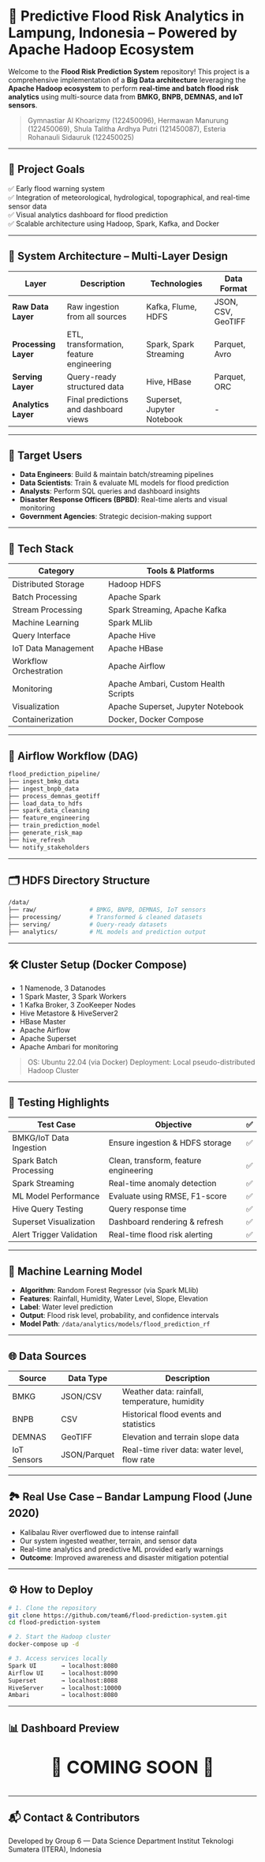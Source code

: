 # 🌊 Predictive Flood Risk Analytics in Lampung, Indonesia – Powered by Apache Hadoop Ecosystem

Welcome to the **Flood Risk Prediction System** repository! This project is a comprehensive implementation of a **Big Data architecture** leveraging the **Apache Hadoop ecosystem** to perform **real-time and batch flood risk analytics** using multi-source data from **BMKG, BNPB, DEMNAS, and IoT sensors**.

> Gymnastiar Al Khoarizmy (122450096), Hermawan Manurung (122450069), Shula Talitha Ardhya Putri (121450087), Esteria Rohanauli Sidauruk (122450025)

---

## 📌 Project Goals

✅ Early flood warning system  
✅ Integration of meteorological, hydrological, topographical, and real-time sensor data  
✅ Visual analytics dashboard for flood prediction  
✅ Scalable architecture using Hadoop, Spark, Kafka, and Docker

---

## 🧱 System Architecture – Multi-Layer Design

| Layer               | Description                              | Technologies                 | Data Format           |
|---------------------|------------------------------------------|------------------------------|------------------------|
| **Raw Data Layer**  | Raw ingestion from all sources           | Kafka, Flume, HDFS           | JSON, CSV, GeoTIFF     |
| **Processing Layer**| ETL, transformation, feature engineering | Spark, Spark Streaming       | Parquet, Avro          |
| **Serving Layer**   | Query-ready structured data              | Hive, HBase                  | Parquet, ORC           |
| **Analytics Layer** | Final predictions and dashboard views    | Superset, Jupyter Notebook   | -                      |

---

## 👥 Target Users

- **Data Engineers**: Build & maintain batch/streaming pipelines
- **Data Scientists**: Train & evaluate ML models for flood prediction
- **Analysts**: Perform SQL queries and dashboard insights
- **Disaster Response Officers (BPBD)**: Real-time alerts and visual monitoring
- **Government Agencies**: Strategic decision-making support

---

## 🔧 Tech Stack

| Category               | Tools & Platforms                     |
|------------------------|----------------------------------------|
| Distributed Storage    | Hadoop HDFS                            |
| Batch Processing       | Apache Spark                           |
| Stream Processing      | Spark Streaming, Apache Kafka          |
| Machine Learning       | Spark MLlib                            |
| Query Interface        | Apache Hive                            |
| IoT Data Management    | Apache HBase                           |
| Workflow Orchestration | Apache Airflow                         |
| Monitoring             | Apache Ambari, Custom Health Scripts   |
| Visualization          | Apache Superset, Jupyter Notebook      |
| Containerization       | Docker, Docker Compose                 |

---

## 🔄 Airflow Workflow (DAG)

```bash
flood_prediction_pipeline/
├── ingest_bmkg_data
├── ingest_bnpb_data
├── process_demnas_geotiff
├── load_data_to_hdfs
├── spark_data_cleaning
├── feature_engineering
├── train_prediction_model
├── generate_risk_map
├── hive_refresh
└── notify_stakeholders
````

---

## 🗂️ HDFS Directory Structure

```bash
/data/
├── raw/               # BMKG, BNPB, DEMNAS, IoT sensors
├── processing/        # Transformed & cleaned datasets
├── serving/           # Query-ready datasets
├── analytics/         # ML models and prediction output
```

---

## 🛠️ Cluster Setup (Docker Compose)

* 1 Namenode, 3 Datanodes
* 1 Spark Master, 3 Spark Workers
* 1 Kafka Broker, 3 ZooKeeper Nodes
* Hive Metastore & HiveServer2
* HBase Master
* Apache Airflow
* Apache Superset
* Apache Ambari for monitoring

> OS: Ubuntu 22.04 (via Docker)
> Deployment: Local pseudo-distributed Hadoop Cluster

---

## 🧪 Testing Highlights

| Test Case                | Objective                             | ✅ |
| ------------------------ | ------------------------------------- | - |
| BMKG/IoT Data Ingestion  | Ensure ingestion & HDFS storage       | ✅ |
| Spark Batch Processing   | Clean, transform, feature engineering | ✅ |
| Spark Streaming          | Real-time anomaly detection           | ✅ |
| ML Model Performance     | Evaluate using RMSE, F1-score         | ✅ |
| Hive Query Testing       | Query response time                   | ✅ |
| Superset Visualization   | Dashboard rendering & refresh         | ✅ |
| Alert Trigger Validation | Real-time flood risk alerting         | ✅ |

---

## 🤖 Machine Learning Model

* **Algorithm**: Random Forest Regressor (via Spark MLlib)
* **Features**: Rainfall, Humidity, Water Level, Slope, Elevation
* **Label**: Water level prediction
* **Output**: Flood risk level, probability, and confidence intervals
* **Model Path**: `/data/analytics/models/flood_prediction_rf`

---

## 🌐 Data Sources

| Source      | Data Type    | Description                                   |
| ----------- | ------------ | --------------------------------------------- |
| BMKG        | JSON/CSV     | Weather data: rainfall, temperature, humidity |
| BNPB        | CSV          | Historical flood events and statistics        |
| DEMNAS      | GeoTIFF      | Elevation and terrain slope data              |
| IoT Sensors | JSON/Parquet | Real-time river data: water level, flow rate  |

---

## 🏞️ Real Use Case – Bandar Lampung Flood (June 2020)

* Kalibalau River overflowed due to intense rainfall
* Our system ingested weather, terrain, and sensor data
* Real-time analytics and predictive ML provided early warnings
* **Outcome**: Improved awareness and disaster mitigation potential

---

## ⚙️ How to Deploy

```bash
# 1. Clone the repository
git clone https://github.com/team6/flood-prediction-system.git
cd flood-prediction-system

# 2. Start the Hadoop cluster
docker-compose up -d

# 3. Access services locally
Spark UI       → localhost:8080  
Airflow UI     → localhost:8090  
Superset       → localhost:8088  
HiveServer     → localhost:10000  
Ambari         → localhost:8080
```

---

## 📊 Dashboard Preview

<p align="center" style="font-size: 36px; font-weight: bold;">
  🚧 COMING SOON 🚧  
</p>

---


## 📬 Contact & Contributors
Developed by Group 6 — Data Science Department
Institut Teknologi Sumatera (ITERA), Indonesia
